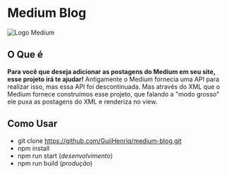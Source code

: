 # Medium Blog

![Logo Medium](https://i.imgur.com/RWAohFi.png)

## O Que é
**Para você que deseja adicionar as postagens do Medium em seu site, esse projeto irá te ajudar!**
Antigamente o Medium fornecia uma API para realizar isso, mas essa API foi descontinuada. Mas através do XML que o Medium fornece construímos esse projeto, que falando a "modo grosso" ele puxa as postagens do XML e renderiza no view.

## Como Usar

 - git clone https://github.com/GuiiHenriq/medium-blog.git
 - npm install
 - npm run start (*desenvolvimento*)
 - npm run build (*produção*)